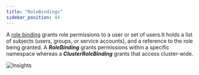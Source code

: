 ```yaml
---
title: "RoleBindings"
sidebar_position: 44
---
```


A [role binding](https://kubernetes.io/docs/reference/access-authn-authz/rbac/#rolebinding-and-clusterrolebinding) grants role permissions to a user or set of users.It holds a list of subjects (users, groups, or service accounts), and a reference to the role being granted. A **<i>RoleBinding</i>** grants permissions within a specific namespace whereas a **_ClusterRoleBinding_** grants that access cluster-wide.

![Insights](/img/resource-view/autz-rolebinding.jpg)
